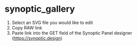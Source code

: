 # synoptic_gallery

1. Select an SVG file you would like to edit
2. Copy RAW link
3. Paste link into the GET field of the Synoptic Panel designer (https://synoptic.design)
